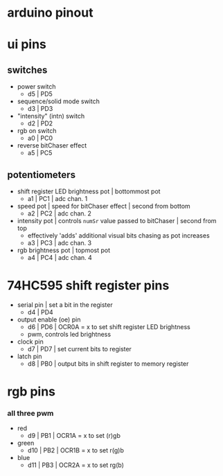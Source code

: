 # arduino pinout
# ui pins
## switches
- power switch
    - d5 | PD5
- sequence/solid mode switch
    - d3 | PD3
- "intensity" (intn) switch
    - d2 | PD2
- rgb on switch 
    - a0 | PC0
- reverse bitChaser effect
    - a5 | PC5
## potentiometers
- shift register LED brightness pot | bottommost pot
    - a1 | PC1 | adc chan. 1
- speed pot | speed for bitChaser effect | second from bottom 
    - a2 | PC2 | adc chan. 2
- intensity pot | controls `numSr` value passed to bitChaser | second from top
    - effectively 'adds' additional visual bits chasing as pot increases
    - a3 | PC3 | adc chan. 3
- rgb brightness pot | topmost pot
    - a4 | PC4 | adc chan. 4
# 74HC595 shift register pins
- serial pin | set a bit in the register
    - d4 | PD4
- output enable (oe) pin
    - d6 | PD6 | OCR0A = x to set shift register LED brightness
    * pwm, controls led brightness
- clock pin 
    - d7 | PD7 | set current bits to register
- latch pin
    - d8 | PB0 | output bits in shift register to memory register
# rgb pins
### all three pwm
- red
    - d9 | PB1 | OCR1A = x to set (r)gb
- green
    - d10 | PB2 | OCR1B = x to set r(g)b
- blue
    - d11 | PB3 | OCR2A = x to set rg(b)